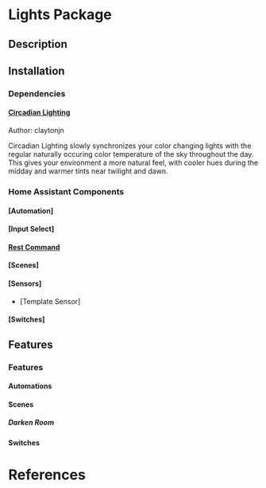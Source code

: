 # Lights Package

## Description

## Installation
### Dependencies
#### [Circadian Lighting](https://github.com/claytonjn/hass-circadian_lighting)
Author: claytonjn

Circadian Lighting slowly synchronizes your color changing lights with the regular naturally occuring color temperature of the sky throughout the day. This gives your environment a more natural feel, with cooler hues during the midday and warmer tints near twilight and dawn.

### Home Assistant Components
#### [Automation]
#### [Input Select]
#### [Rest Command](https://www.home-assistant.io/integrations/rest_command/)
#### [Scenes]
#### [Sensors]
- [Template Sensor] 
#### [Switches]


## Features
### Features
#### Automations
#### Scenes
##### Darken Room
#### Switches

# References


